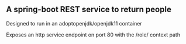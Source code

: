 ## A spring-boot REST service to return people

Designed to run in an adoptopenjdk/openjdk11 container

Exposes an http service endpoint on port 80 with the /role/ context path
